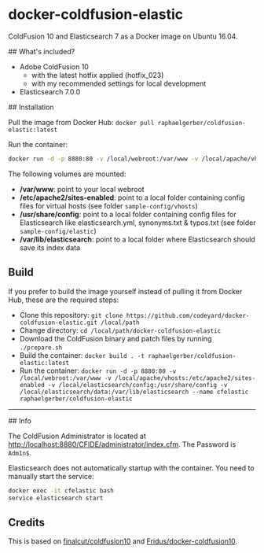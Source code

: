 # docker-coldfusion-elastic

ColdFusion 10 and Elasticsearch 7 as a Docker image on Ubuntu 16.04.

## What's included?

* Adobe ColdFusion 10
   * with the latest hotfix applied (hotfix_023)
   * with my recommended settings for local development
* Elasticsearch 7.0.0


## Installation

Pull the image from Docker Hub:
`docker pull raphaelgerber/coldfusion-elastic:latest`

Run the container:
```bash
docker run -d -p 8880:80 -v /local/webroot:/var/www -v /local/apache/vhosts:/etc/apache2/sites-enabled -v /local/elasticsearch/config:/usr/share/config -v /local/elasticsearch/data:/var/lib/elasticsearch --name cfelastic raphaelgerber/coldfusion-elastic
```

The following volumes are mounted:

* **/var/www**: point to your local webroot
* **/etc/apache2/sites-enabled**: point to a local folder containing config files for virtual hosts (see folder `sample-config/vhosts`)
* **/usr/share/config**: point to a local folder containing config files for Elasticsearch like elasticsearch.yml, synonyms.txt & typos.txt (see folder `sample-config/elastic`)
* **/var/lib/elasticsearch**: point to a local folder where Elasticsearch should save its index data



## Build

If you prefer to build the image yourself instead of pulling it from Docker Hub, these are the required steps:

* Clone this repository: `git clone https://github.com/codeyard/docker-coldfusion-elastic.git /local/path`
* Change directory: `cd /local/path/docker-coldfusion-elastic`
* Download the ColdFusion binary and patch files by running `./prepare.sh`
* Build the container: `docker build . -t raphaelgerber/coldfusion-elastic:latest`
* Run the container: `docker run -d -p 8880:80 -v /local/webroot:/var/www -v /local/apache/vhosts:/etc/apache2/sites-enabled -v /local/elasticsearch/config:/usr/share/config -v /local/elasticsearch/data:/var/lib/elasticsearch --name cfelastic raphaelgerber/coldfusion-elastic`


***

## Info

The ColdFusion Administrator is located at [http://localhost:8880/CFIDE/administrator/index.cfm](http://localhost:8880/CFIDE/administrator/index.cfm). The Password is `Adm1n$`.

Elasticsearch does not automatically startup with the container. You need to manually start the service:
```bash
docker exec -it cfelastic bash
service elasticsearch start
```



## Credits

This is based on [finalcut/coldfusion10](https://github.com/finalcut/docker-coldfusion10) and [Fridus/docker-coldfusion10](https://github.com/Fridus/docker-coldfusion10).